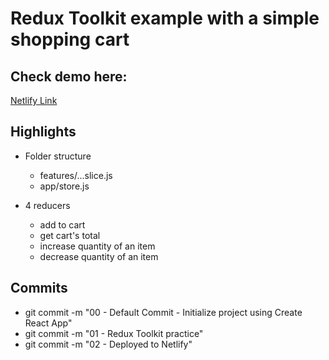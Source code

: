# Redux Toolkit example with a simple shopping cart

## Check demo here:

[Netlify Link](https://rtk-simple-cart.netlify.app)

## Highlights

- Folder structure

  - features/...slice.js
  - app/store.js

- 4 reducers
  - add to cart
  - get cart's total
  - increase quantity of an item
  - decrease quantity of an item

## Commits

- git commit -m "00 - Default Commit - Initialize project using Create React App"
- git commit -m "01 - Redux Toolkit practice"
- git commit -m "02 - Deployed to Netlify"
